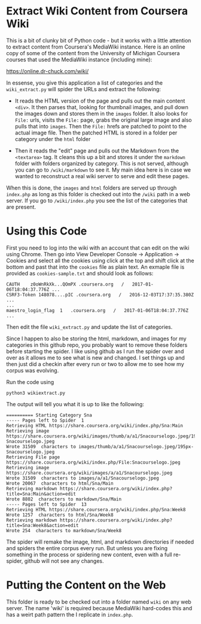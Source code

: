 # Extract Wiki Content from Coursera Wiki

This is a bit of clunky bit of Python code - but it works with a little attention to extract
content from Coursera's MediaWiki instance.  Here is an online copy of some of the content
from the University of Michigan Coursera courses that used the MediaWiki instance (including
mine):

https://online.dr-chuck.com/wiki/

In essense, you give this application a list of categories and the `wiki_extract.py` will
spider the URLs and extract the following:

* It reads the HTML version of the page and pulls out the main content `<div>`.  It then parses
that, looking for thumbnail images, and pull down the images down and stores them in the `images`
folder. It also looks for `File:` urls, visits the `File:` page, grabs the original large image
and also pulls that into `images`.  Then the `File:` hrefs are patched to point to the actual
image file.  Then the patched HTML is stored in a folder per category under the `html` folder

* Then it reads the "edit" page and pulls out the Markdown from the `<textarea>` tag.  It cleans 
this up a bit and stores it under the `markdown` folder with folders organized by category.  This
is not served, although you can go to `/wiki/markdown` to see it.  My main idea here is in case
we wanted to reconstruct a real wiki server to serve and edit these pages.

When this is done, the `images` and `html` folders are served up through `index.php` as long as 
this folder is checked out into the `/wiki` path in a web server.  If you go to `/wiki/index.php`
you see the list of the categories that are present.

# Using this Code

First you need to log into the wiki with an account that can edit on the wiki using Chrome.
Then go into View Developer Console -> Application -> Cookies and select all 
the cookies using click at the top and shift click at the bottom and past that 
into the `cookies` file as plain text.  An exmaple file is provided as `cookies-sample.txt`
and should look as follows:

    CAUTH    z0oWnRkXk...QOmPX .coursera.org   /   2017-01-06T18:04:37.776Z ...
    CSRF3-Token 148078....pIC .coursera.org   /   2016-12-03T17:37:35.380Z  ...
    ...
    maestro_login_flag  1   .coursera.org   /   2017-01-06T18:04:37.776Z ...

Then edit the file `wiki_extract.py` and update the list of categories.

Since I happen to also be storing the html, markdown, and images for my categories
in this github repo, you probably want to remove these folders before starting the spider.
I like using github as I run the spider over and over as it allows me to see 
what is new and changed.  I set things up and then just did a checkin after every
run or two to allow me to see how my corpus was evolving.

Run the code using

    python3 wikiextract.py
    
The output will tell you what it is up to like the following:

    ========== Starting Category Sna
    ----- Pages left to Spider  1
    Retrieving HTML https://share.coursera.org/wiki/index.php/Sna:Main
    Retrieving image https://share.coursera.org/wiki/images/thumb/a/a1/Snacourselogo.jpeg/195px-Snacourselogo.jpeg
    Wrote 31509  characters to images/thumb/a/a1/Snacourselogo.jpeg/195px-Snacourselogo.jpeg
    Retrieving File page https://share.coursera.org/wiki/index.php/File:Snacourselogo.jpeg
    Retrieving image https://share.coursera.org/wiki/images/a/a1/Snacourselogo.jpeg
    Wrote 31509  characters to images/a/a1/Snacourselogo.jpeg
    Wrote 20067  characters to html/Sna/Main
    Retrieving markdown https://share.coursera.org/wiki/index.php?title=Sna:Main&action=edit
    Wrote 8802  characters to markdown/Sna/Main
    ----- Pages left to Spider  13
    Retrieving HTML https://share.coursera.org/wiki/index.php/Sna:Week8
    Wrote 1257  characters to html/Sna/Week8
    Retrieving markdown https://share.coursera.org/wiki/index.php?title=Sna:Week8&action=edit
    Wrote 254  characters to markdown/Sna/Week8

The spider will remake the image, html, and markdown directories if needed and spiders
the entire corpus every run.   But unless you are fixing something in the process
or spidering new content, even with a full re-spider, github will not see any changes.

# Putting the Content on the Web

This folder is ready to be checked out into a folder named `wiki` on any web server.  The
name 'wiki' is required because MediaWiki hard-codes this and has a weirt path pattern the
I replicate in `index.php`.

